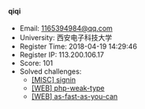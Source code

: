 #### qiqi  

* Email: 1165394984@qq.com  
* University: 西安电子科技大学  
* Register Time: 2018-04-19 14:29:46  
* Register IP: 113.200.106.17  
* Score: 101  
* Solved challenges: 
  * [[MISC] signin](https://github.com/SniperOJ/Challenges/blob/master/MISC/signin.json)  
  * [[WEB] php-weak-type](https://github.com/SniperOJ/Challenges/blob/master/WEB/php-weak-type.json)  
  * [[WEB] as-fast-as-you-can](https://github.com/SniperOJ/Challenges/blob/master/WEB/as-fast-as-you-can.json)  
